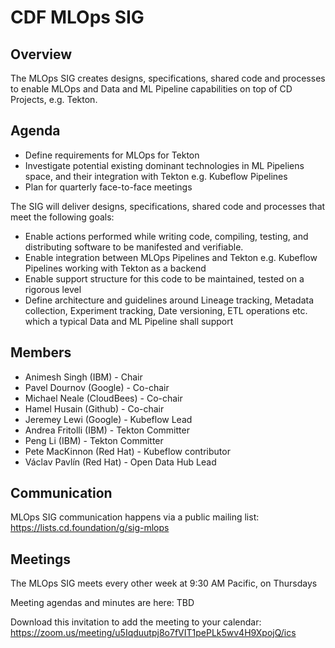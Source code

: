 # CDF MLOps SIG

## Overview
The MLOps SIG creates designs, specifications, shared code and processes to enable MLOps and Data and ML Pipeline capabilities on top of CD Projects, e.g. Tekton. 

## Agenda

* Define requirements for MLOps for Tekton
* Investigate potential existing dominant technologies in ML Pipeliens space, and their integration with Tekton e.g. Kubeflow Pipelines
* Plan for quarterly face-to-face meetings

The SIG will deliver designs, specifications, shared code and processes that meet the following goals:

* Enable actions performed while writing code, compiling, testing, and distributing software to be manifested and verifiable.
* Enable integration between MLOps Pipelines and Tekton e.g. Kubeflow Pipelines working with Tekton as a backend
* Enable support structure for this code to be maintained, tested on a rigorous level
* Define architecture and guidelines around Lineage tracking, Metadata collection, Experiment tracking, Date versioning, ETL operations etc. which a typical Data and ML Pipeline shall support

## Members

* Animesh Singh (IBM) - Chair
* Pavel Dournov (Google) - Co-chair
* Michael Neale (CloudBees) - Co-chair
* Hamel Husain (Github) - Co-chair
* Jeremey Lewi (Google) - Kubeflow Lead
* Andrea Fritolli (IBM) - Tekton Committer
* Peng Li (IBM) - Tekton Committer
* Pete MacKinnon (Red Hat) - Kubeflow contributor
* Václav Pavlín (Red Hat) - Open Data Hub Lead

## Communication
MLOps SIG communication happens via a public mailing list: https://lists.cd.foundation/g/sig-mlops

## Meetings
The MLOps SIG meets every other week at 9:30 AM Pacific, on Thursdays

Meeting agendas and minutes are here: TBD

Download this invitation to add the meeting to your calendar: https://zoom.us/meeting/u5Iqduutpj8o7fVIT1pePLk5wv4H9XpojQ/ics
